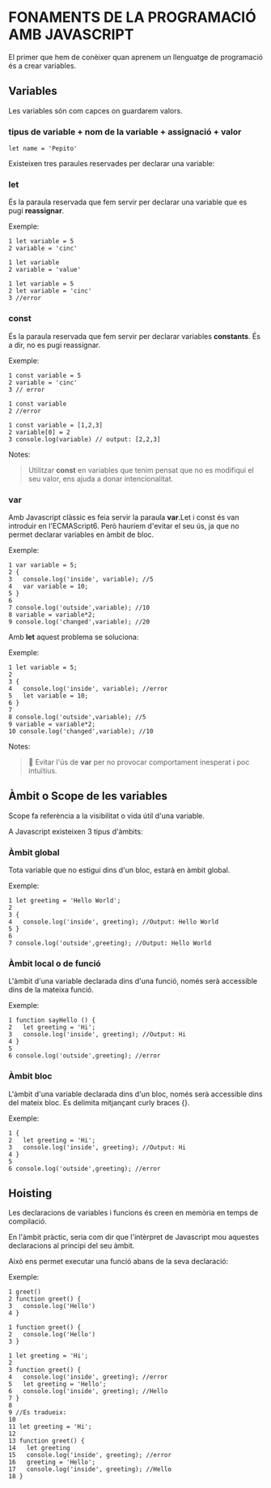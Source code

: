 # FONAMENTS DE LA PROGRAMACIÓ AMB JAVASCRIPT

El primer que hem de conèixer quan aprenem un llenguatge de programació és a crear variables.

##  **Variables**

Les variables són com capces on guardarem valors.

### tipus de variable  + nom de la variable  +  assignació  +  valor

```
let name = 'Pepito'
```

Existeixen tres paraules reservades per declarar una variable:

### **let** 

És la paraula reservada que fem servir per declarar una variable que es pugi **reassignar**. 

Exemple:
```
1 let variable = 5
2 variable = 'cinc'
```

```
1 let variable
2 variable = 'value'
```

```
1 let variable = 5
2 let variable = 'cinc'
3 //error
```

### **const** 
És la paraula reservada que fem servir per declarar variables **constants**. És a dir, no es pugi reassignar.

Exemple:
```
1 const variable = 5
2 variable = 'cinc'
3 // error
```

```
1 const variable
2 //error
```
```
1 const variable = [1,2,3]
2 variable[0] = 2
3 console.log(variable) // output: [2,2,3]
```

Notes: 

> Utilitzar **const** en variables que tenim pensat que no es modifiqui el seu valor, ens ajuda a donar intencionalitat.

### **var**

Amb Javascript clàssic es feia servir la paraula **var**.Let i const és van introduir en l'ECMAScript6. Però hauríem d'evitar el seu ús, ja que no permet declarar variables en àmbit de bloc.

Exemple:
```
1 var variable = 5; 
2 {
3   console.log('inside', variable); //5
4   var variable = 10;
5 } 
6
7 console.log('outside',variable); //10
8 variable = variable*2;
9 console.log('changed',variable); //20
```

Amb **let** aquest problema se soluciona: 

Exemple:

```
1 let variable = 5; 
2
3 {
4   console.log('inside', variable); //error
5   let variable = 10;
6 } 
7
8 console.log('outside',variable); //5
9 variable = variable*2;
10 console.log('changed',variable); //10
```

Notes: 
> 🚨 Evitar l'ús de **var** per no provocar comportament inesperat i poc intuïtius.

##  **Àmbit o Scope de les variables**

Scope fa referència a la visibilitat o vida útil d'una variable.

A Javascript existeixen 3 tipus d'àmbits:

### **Àmbit global**

Tota variable que no estigui dins d'un bloc, estarà en àmbit global.

Exemple:

```
1 let greeting = 'Hello World'; 
2
3 {
4   console.log('inside', greeting); //Output: Hello World
5 } 
6
7 console.log('outside',greeting); //Output: Hello World
```

### **Àmbit local o de funció**

L'àmbit d'una variable declarada dins d'una funció, només serà accessible dins de la mateixa funció.

Exemple:

```
1 function sayHello () {
2   let greeting = 'Hi';
3   console.log('inside', greeting); //Output: Hi
4 } 
5
6 console.log('outside',greeting); //error
```

### **Àmbit bloc**

L'àmbit d'una variable declarada dins d'un bloc, només serà accessible dins del mateix bloc. Es delimita mitjançant curly braces {}.

Exemple:

```
1 {
2   let greeting = 'Hi';
3   console.log('inside', greeting); //Output: Hi
4 } 
5
6 console.log('outside',greeting); //error
```

##  **Hoisting**

Les declaracions de variables i funcions és creen en memòria en temps de compilació.

En l'àmbit pràctic, seria com dir que l'intèrpret de Javascript mou aquestes declaracions al principi del seu àmbit.


Això ens permet executar una funció abans de la seva declaració:

Exemple: 
```
1 greet()
2 function greet() {
3   console.log('Hello')
4 }
```

```
1 function greet() {
2   console.log('Hello')
3 }
```

```
1 let greeting = 'Hi'; 
2
3 function greet() {
4   console.log('inside', greeting); //error
5   let greeting = 'Hello';
6   console.log('inside', greeting); //Hello
7 } 
8
9 //Es tradueix:
10 
11 let greeting = 'Hi'; 
12
13 function greet() {
14   let greeting
15   console.log('inside', greeting); //error
16   greeting = 'Hello';
17   console.log('inside', greeting); //Hello
18 } 
```


